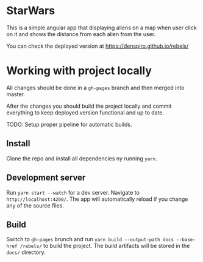 # StarWars

This is a simple angular app that displaying aliens on a map when user click on it and shows the distance from each alien from the user.

You can check the deployed version at https://denspiro.github.io/rebels/

# Working with project locally

All changes should be done in a `gh-pages` branch and then merged into master.

After the changes you should build the project locally and commit everything to keep deployed version functional and up to date.

TODO: Setup proper pipeline for automatic builds.

## Install

Clone the repo and install all dependencies ny running `yarn`.

## Development server

Run `yarn start --watch` for a dev server. Navigate to `http://localhost:4200/`. The app will automatically reload if you change any of the source files.

## Build

Switch to `gh-pages` brunch and run `yarn build --output-path docs --base-href /rebels/` to build the project. The build artifacts will be stored in the `docs/` directory.
